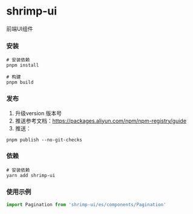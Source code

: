 # shrimp-ui
前端UI组件

### 安装
```shell
# 安装依赖
pnpm install

# 构建
pnpm build
```

### 发布
1. 升级version 版本号
2. 推送参考文档：https://packages.aliyun.com/npm/npm-registry/guide
3. 推送：
```
pnpm publish --no-git-checks
```


### 依赖
```shell
# 安装依赖
yarn add shrimp-ui
```

### 使用示例
```javascript
import Pagination from 'shrimp-ui/es/components/Pagination'

```
